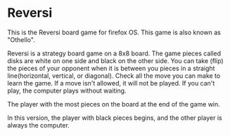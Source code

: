 Reversi
=======

This is the Reversi board game for firefox OS. This game is also known as "Othello".

Reversi is a strategy board game on a 8x8 board. The game pieces called disks are white on one side and black on the other side.
You can take (flip) the pieces of your opponent when it is between you pieces in a straight line(horizontal, vertical, or diagonal). 
Check all the move you can make to learn the game. If a move isn't allowed, it will not be played. 
If you can't play, the computer plays without waiting.
 
The player with the most pieces on the board at the end of the game win.

In this version, the player with black pieces begins, and the other player is always the computer.
